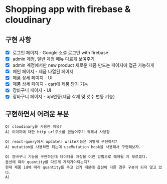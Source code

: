 # Shopping app with firebase & cloudinary

## 구현 사항

- [x]  로그인 페이지 - Google 소셜 로그인 with firebase
- [x]  admin 계정, 일반 계정 메뉴 다르게 보여주기
- [x]  admin 계정에서만 new product 새로운 제품 만드는 페이지에 접근 가능하게
- [x]  메인 페이지 - 제품 나열된 페이지
- [x]  제품 상세 페이지 - UI
- [x]  제품 상세 페이지 - cart에 제품 담기 기능
- [x]  장바구니 페이지 - UI
- [x]  장바구니 페이지 - api연동(제품 삭제 및 갯수 변동 기능)

## 구현하면서 어려운 부분

```
Q) cloudinary를 사용한 이유?
A) 이미지에 대한 http url주소를 만들어주기 위해서 사용함

Q) react-query에서 update나 write기능은 어떻게 구현하지?
A) mutation을 사용하면 되는데 useMutation hook을 사용해서 구현해보자.

Q) 장바구니 기능을 구현하는데 데이터를 저장을 어떤 방법으로 해야될 지 모르겠다.
옵션에 따라 quantity를 다르게 가져가야되는지?
현재 제품 id에 따라 quantity를 주고 있기 때문에 옵션이 다른 경우 구분이 되지 않고 있다.
A)
```
